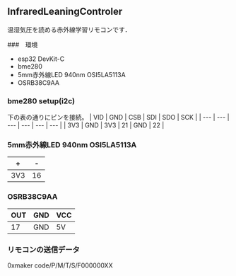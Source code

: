 ## InfraredLeaningControler

温湿気圧を読める赤外線学習リモコンです．

###　環境
* esp32 DevKit-C
* bme280
* 5mm赤外線LED 940nm OSI5LA5113A
* OSRB38C9AA

### bme280 setup(i2c)
下の表の通りにピンを接続。
| VID | GND | CSB | SDI | SDO | SCK |
| --- | --- | --- | --- | --- | --- |
| 3V3 | GND | 3V3 | 21  | GND | 22  |

### 5mm赤外線LED 940nm OSI5LA5113A
|  +  |  - |
|  -  |  - |
| 3V3 | 16 |

### OSRB38C9AA
| OUT | GND | VCC |
| --- | --- | --- |
| 17  | GND | 5V  |

### リモコンの送信データ
0xmaker code/P/M/T/S/F000000XX